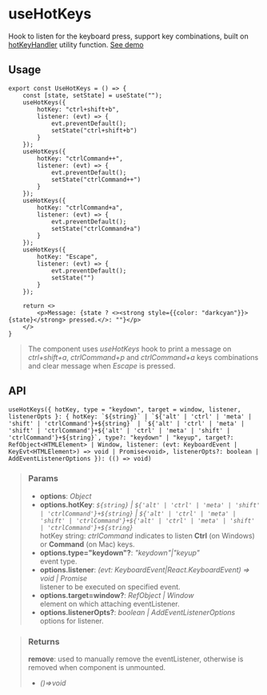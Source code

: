 # useHotKeys
Hook to listen for the keyboard press, support key combinations, built on [hotKeyHandler](#/hotKeyHandler) utility function. [See demo](https://ndriadev.github.io/react-tools/#/hooks/events/useHotKeys)

## Usage

```tsx
export const UseHotKeys = () => {
	const [state, setState] = useState("");
	useHotKeys({
		hotKey: "ctrl+shift+b",
		listener: (evt) => {
			evt.preventDefault();
			setState("ctrl+shift+b")
		}
	});
	useHotKeys({
		hotKey: "ctrlCommand++",
		listener: (evt) => {
			evt.preventDefault();
			setState("ctrlCommand++")
		}
	});
	useHotKeys({
		hotKey: "ctrlCommand+a",
		listener: (evt) => {
			evt.preventDefault();
			setState("ctrlCommand+a")
		}
	});
	useHotKeys({
		hotKey: "Escape",
		listener: (evt) => {
			evt.preventDefault();
			setState("")
		}
	});

	return <>
		<p>Message: {state ? <><strong style={{color: "darkcyan"}}>{state}</strong> pressed.</>: ""}</p>
	</>
}
```

> The component uses _useHotKeys_ hook to print a message on _ctrl+shift+a_, _ctrlCommand+p_ and _ctrlCommand+a_ keys combinations and clear message when _Escape_ is pressed.


## API

```tsx
useHotKeys({ hotKey, type = "keydown", target = window, listener, listenerOpts }: { hotKey: `${string}` | `${'alt' | 'ctrl' | 'meta' | 'shift' | 'ctrlCommand'}+${string}` | `${'alt' | 'ctrl' | 'meta' | 'shift' | 'ctrlCommand'}+${'alt' | 'ctrl' | 'meta' | 'shift' | 'ctrlCommand'}+${string}`, type?: "keydown" | "keyup", target?: RefObject<HTMLElement> | Window, listener: (evt: KeyboardEvent | KeyEvt<HTMLElement>) => void | Promise<void>, listenerOpts?: boolean | AddEventListenerOptions }): (() => void)
```

> ### Params
>
> - __options__: _Object_
> - __options.hotKey__: _`${string}` | `${'alt' | 'ctrl' | 'meta' | 'shift' | 'ctrlCommand'}+${string}` | `${'alt' | 'ctrl' | 'meta' | 'shift' | 'ctrlCommand'}+${'alt' | 'ctrl' | 'meta' | 'shift' | 'ctrlCommand'}+${string}`_  
hotKey string: _ctrlCommand_ indicates to listen __Ctrl__ (on Windows) or __Command__ (on Mac) keys.
> - __options.type="keydown"?__: _"keydown"|"keyup"_  
event type.
> - __options.listener__: _(evt: KeyboardEvent|React.KeyboardEvent<HTMLElement>) => void | Promise<void>_  
listener to be executed on specified event.
> - __options.target=window?__: _RefObject<HTMLElement> | Window_  
element on which attaching eventListener.
> - __options.listenerOpts?__: _boolean | AddEventListenerOptions_  
options for listener.
>

> ### Returns
>
> __remove__: used to manually remove the eventListener, otherwise is removed when component is unmounted.
> - _()=>void_  
>